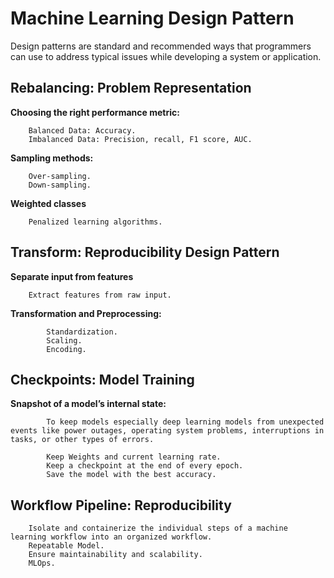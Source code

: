 # Machine Learning Design Pattern
Design patterns are standard and recommended ways that programmers can use to address typical issues while developing a system or application.

## Rebalancing: Problem Representation 
**Choosing the right performance metric:**

    	Balanced Data: Accuracy.
    	Imbalanced Data: Precision, recall, F1 score, AUC.
        
**Sampling methods:**

    	Over-sampling.
    	Down-sampling.
        
**Weighted classes**

        Penalized learning algorithms.
 
## Transform: Reproducibility Design Pattern
**Separate input from features**

        Extract features from raw input.
    
**Transformation and Preprocessing:**

        	Standardization.
        	Scaling.
        	Encoding.

## Checkpoints: Model Training
**Snapshot of a model’s internal state:**

            To keep models especially deep learning models from unexpected events like power outages, operating system problems, interruptions in tasks, or other types of errors.
            
        	Keep Weights and current learning rate.
        	Keep a checkpoint at the end of every epoch.
        	Save the model with the best accuracy.


## Workflow Pipeline: Reproducibility

        Isolate and containerize the individual steps of a machine learning workflow into an organized workflow.
        Repeatable Model.
        Ensure maintainability and scalability.
        MLOps.

